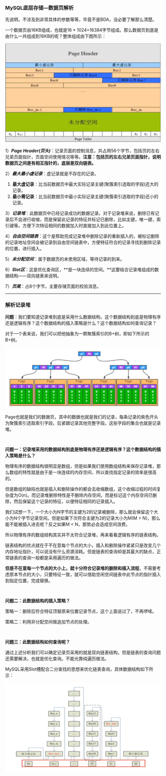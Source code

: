 ### MySQL底层存储—数据页解析

先说明，不涉及到非常具体的参数等等，毕竟不是BDA，没必要了解那么清楚。

一个数据页由16KB组成，也就是16 * 1024=16384字节组成。那么数据页到底是由什么一共组成到16KB的呢？整体组成由下图所示：

![data_page](../图库/数据页解析/data_page.png)

1）***Page Header(页头)***：记录页面的控制消息，共占用56个字节，包括页的左右兄弟页面指针，页面空间使用情况等等。**注意：包括页的左右兄弟页面指针，说明数据页之间是有相互指针的，底层是双向链表。**

2）***最大最小虚记录***：虚记录就是不存在的记录。

1. **最大虚记录**：比当前数据页中最大实际记录主键(聚簇索引选取的字段)还大的记录。
2. **最小需记录**：比当前数据页中最小实际记录主键(聚簇索引选取的字段)还小的记录。

3）***记录堆***：此数据页中已经记录成功的数据记录。对于记录堆来说，删除已有记录后不会进行收缩，而是保留此记录的特征并标记已删除，比如主键，唯一键，索引键等。方便下次特征相同的数据加入时直接加入到此位置上。

4）***自由空间链表***：这个是帮助完成记录堆中删除记录的重新插入的，被标记删除的记录地址空间会被记录到自由空间链表中，方便特征符合的记录寻找到删除记录的位置，进行插入。

5）***未分配空间***：属于数据页的未使用区域，等待记录的到来。

6）***Slot区***：这是优化查询区，**是一块连续的空间。**这要结合记录堆组成的数据结构——双向链表来说明。

7）***页尾***：占8个字节，主要存储页面的校验消息。

-----

### 解析记录堆

**问题**：我们要知道记录堆到底是采用什么数据结构，这个数据结构到底是物理有序还是逻辑有序？这个数据结构的插入策略是什么？这个数据结构如何查询记录？

对于一个表来说，我们可以把他抽象为一颗聚簇索引的B+树，即如下所示的B+树。

![B+](../图库/数据页解析/B+.png)

Page也就是我们的数据页，其中的数据也就是我们的记录，每条记录的紫色开头为聚簇索引选取索引字段，后紧跟记录其他完整字段。这些字段的集合也就是记录堆。

&nbsp;

**问题一：记录堆采用的数据结构到底是物理有序还是逻辑有序？这个数据结构的插入策略是什么？**

物理有序的数据结构很明显是数组，但是如果我们使用数组结构来保存记录堆，那么数组的特性就是由于是一块连续的内存空间，所以查找指定记录的效率是很高的。

但是数组的缺陷也就是插入和删除操作的都会去收缩数组，这个收缩过程的时间复杂度为O(n)。而记录堆删除特性是不删除内存空间，而是标记这个内存空间已删除，然后保留这个记录的特征，以便特征相同的记录插入。

我们试想一下，一个大小为N字节的主键为2的记录被删除，那么就会保留这个大小为N个字节记录空间。但是如果下次符合主键为2的记录大小为M(M > N)，那么能不能被插入进去呢？反之如果M < N，那势必会造成空间浪费。

所以物理有序的数组结构其实并不太符合记录堆，再来看看逻辑有序的链表结构。

链表结构的优点就在于不在意每个节点的大小，插入和删除操作紧紧只是改变几个内存地址指针，可以说没有什么资源消耗。但是链表的查询却是其最大的缺点，正常链表的查询一般都是采用遍历的做法。

**但是不在意每一个节点的大小上，就十分符合记录堆的删除和插入流程**，不需要考虑原本节点的大小，只要特征一致，就可以借助空闲空间链表中此节点的指针插入到指定位置，完成替换。

&nbsp;

**问题二：此数据结构的插入策略？**

策略一：删除后符合特征顶替原来位置记录节点，这个上面说过了，不再啰嗦。

策略二：利用非分配空间做追加节点的处理。

&nbsp;

**问题三：此数据结构如何查询呢？**

通过上述分析我们可以确定记录页采用的就是双向链表结构，但是链表的查询问题还需要解决，也就是优化查询。不能光靠纯遍历做法。

MySQL采用Slot槽配合二分查找的思想来优化链表查询，具体数据结构如下所示：

![page_slot](../图库/数据页解析/page_sort.png)
